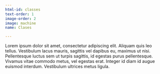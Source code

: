 ```yaml
---
html-id: classes
text-order: 1
image-order: 2
image: machine
name: Clases

---
```

Lorem ipsum dolor sit amet, consectetur adipiscing elit. Aliquam quis leo tellus. Vestibulum lacus mauris, sagittis vel dapibus eu, maximus ut nisi. Pellentesque luctus sem ut turpis sagittis, id egestas purus pellentesque. Vivamus vitae commodo metus, vel egestas erat. Integer id diam id augue euismod interdum. Vestibulum ultrices metus ligula.